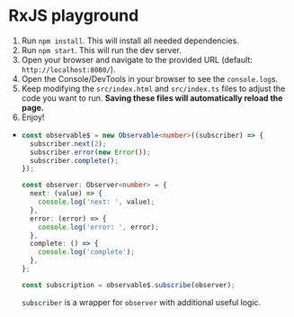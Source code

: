 # RxJS playground

1. Run `npm install`. This will install all needed dependencies.
2. Run `npm start`. This will run the dev server.
3. Open your browser and navigate to the provided URL (default: `http://localhost:8080/`).
4. Open the Console/DevTools in your browser to see the `console.log`s.
5. Keep modifying the `src/index.html` and `src/index.ts` files to adjust the code you want to run. **Saving these files will automatically reload the page.**
6. Enjoy!

- ```ts
  const observable$ = new Observable<number>((subscriber) => {
    subscriber.next(2);
    subscriber.error(new Error());
    subscriber.complete();
  });

  const observer: Observer<number> = {
    next: (value) => {
      console.log('next: ', value);
    },
    error: (error) => {
      console.log('error: ', error);
    },
    complete: () => {
      console.log('complete');
    },
  };

  const subscription = observable$.subscribe(observer);
  ```

  `subscriber` is a wrapper for `observer` with additional useful logic.
